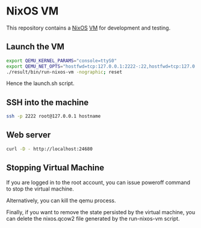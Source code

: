 # NixOS VM

This repository contains a [NixOS](https://nixos.org/) [VM](https://nixos.wiki/wiki/NixOS_on_VirtualBox) for development and testing.

## Launch the VM 

```bash
export QEMU_KERNEL_PARAMS="console=ttyS0"
export QEMU_NET_OPTS="hostfwd=tcp:127.0.0.1:2222-:22,hostfwd=tcp:127.0.0.1:24680-:80"
./result/bin/run-nixos-vm -nographic; reset
```

Hence the launch.sh script.

## SSH into the machine

```bash
ssh -p 2222 root@127.0.0.1 hostname
```

## Web server

```bash
curl -D - http://localhost:24680
```

## Stopping Virtual Machine

If you are logged in to the root account, you can issue poweroff command to stop the virtual machine.

Alternatively, you can kill the qemu process.

Finally, if you want to remove the state persisted by the virtual machine, you can delete the nixos.qcow2 file generated by the run-nixos-vm script.
